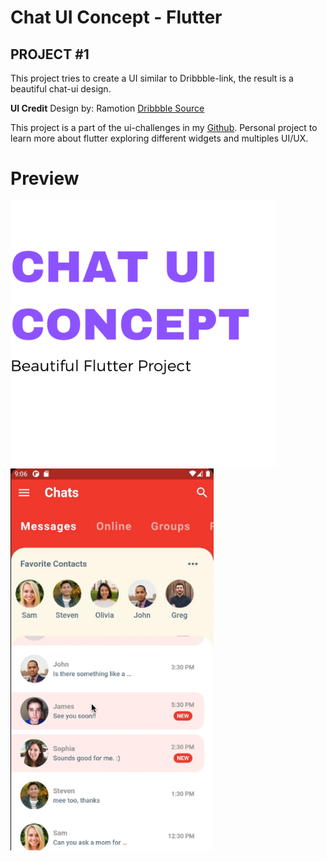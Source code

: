 # Chat UI Concept - Flutter

## PROJECT #1

This project tries to create a UI similar to Dribbble-link, the result is a beautiful chat-ui design.

**UI Credit**
Design by: Ramotion [Dribbble Source](https://dribbble.com/shots/6428387-Messenger-Mobile-Concept)


This project is a part of the ui-challenges in my [Github](https://github.com/jamescardona11). Personal project to learn more about flutter exploring different widgets and multiples UI/UX.


# Preview
<img src="preview/image.png" width="425"/> <img src="preview/preview.gif" width="325"/> 
